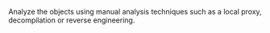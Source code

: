 Analyze the objects using manual analysis techniques such as
a local proxy, decompilation or reverse engineering.
